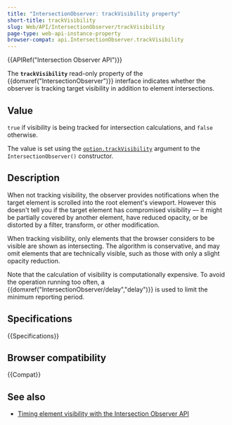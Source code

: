 ```yaml
---
title: "IntersectionObserver: trackVisibility property"
short-title: trackVisibility
slug: Web/API/IntersectionObserver/trackVisibility
page-type: web-api-instance-property
browser-compat: api.IntersectionObserver.trackVisibility
---
```


{{APIRef("Intersection Observer API")}}

The **`trackVisibility`** read-only property of the {{domxref("IntersectionObserver")}} interface indicates whether the observer is tracking target visibility in addition to element intersections.

## Value

`true` if visibility is being tracked for intersection calculations, and `false` otherwise.

The value is set using the [`option.trackVisibility`](/en-US/docs/Web/API/IntersectionObserver/IntersectionObserver#trackvisibility) argument to the `IntersectionObserver()` constructor.

## Description

When not tracking visibility, the observer provides notifications when the target element is scrolled into the root element's viewport.
However this doesn't tell you if the target element has compromised visibility — it might be partially covered by another element, have reduced opacity, or be distorted by a filter, transform, or other modification.

When tracking visibility, only elements that the browser considers to be visible are shown as intersecting.
The algorithm is conservative, and may omit elements that are technically visible, such as those with only a slight opacity reduction.

Note that the calculation of visibility is computationally expensive.
To avoid the operation running too often, a {{domxref("IntersectionObserver/delay","delay")}} is used to limit the minimum reporting period.

## Specifications

{{Specifications}}

## Browser compatibility

{{Compat}}

## See also

- [Timing element visibility with the Intersection Observer API](/en-US/docs/Web/API/Intersection_Observer_API/Timing_element_visibility)

